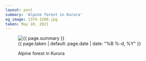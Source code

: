 ```yaml
---
layout: post
summary: 'Alpine forest in Kurura'
og_image: 1374-1280.jpg
taken: May 10, 2021
---
```


<figure class="post" data-src="{{ site.assets_url }}/{{ page.og_image }}">
<img alt="{{ page.summary }}" sizes="(min-width: 700px) 50vw, calc(100vw - 2rem)" src="{{ site.assets_url }}/1374-640.jpg" srcset="{{ site.assets_url }}/1374-320.jpg 320w, {{ site.assets_url }}/1374-640.jpg 640w, {{ site.assets_url }}/1374-960.jpg 960w, {{ site.assets_url }}/1374-1280.jpg 1280w"/>
<figcaption>
<time>{{ page.taken | default: page.date | date: "%B %-d, %Y" }}</time>
<p>Alpine forest in Kurura</p>
</figcaption>
</figure>
